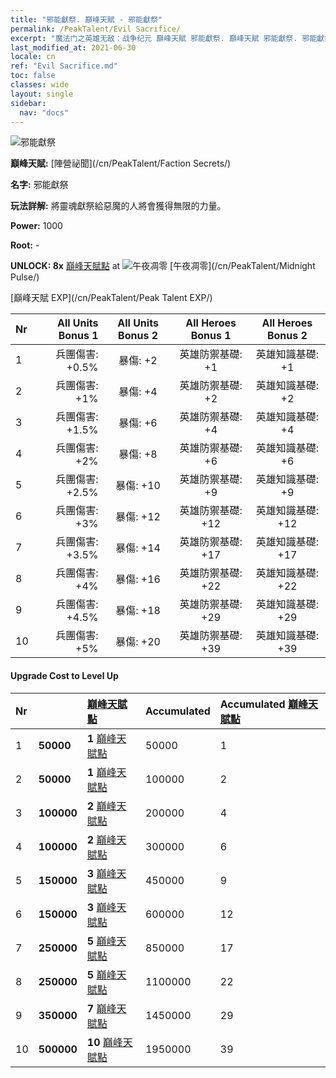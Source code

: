 ```yaml
---
title: "邪能獻祭. 巔峰天賦 - 邪能獻祭"
permalink: /PeakTalent/Evil Sacrifice/
excerpt: "魔法门之英雄无敌：战争纪元 巔峰天賦 邪能獻祭. 巔峰天賦 邪能獻祭. 邪能獻祭"
last_modified_at: 2021-06-30
locale: cn
ref: "Evil Sacrifice.md"
toc: false
classes: wide
layout: single
sidebar:
  nav: "docs"
---
```


  ![邪能獻祭](/images/pt/talent_3011.png)

  **巔峰天賦:** [陣營祕聞](/cn/PeakTalent/Faction Secrets/)

  **名字:** 邪能獻祭

  **玩法詳解:** 將靈魂獻祭給惡魔的人將會獲得無限的力量。

  **Power:** 1000

  **Root:** -

  **UNLOCK: 8x** [巔峰天賦點](/cn/Items/con_934/) at ![午夜凋零](/images/pt/talent_3009.png) [午夜凋零](/cn/PeakTalent/Midnight Pulse/)

  [巔峰天賦 EXP](/cn/PeakTalent/Peak Talent EXP/)

  | Nr | All Units Bonus 1 | All Units Bonus 2 | All Heroes Bonus 1 | All Heroes Bonus 2 |
  |:---|--------------:|:-------------:|:-------------:|:-------------:|
  | 1 | 兵團傷害: +0.5% | 暴傷: +2 | 英雄防禦基礎: +1 | 英雄知識基礎: +1 |
  | 2 | 兵團傷害: +1% | 暴傷: +4 | 英雄防禦基礎: +2 | 英雄知識基礎: +2 |
  | 3 | 兵團傷害: +1.5% | 暴傷: +6 | 英雄防禦基礎: +4 | 英雄知識基礎: +4 |
  | 4 | 兵團傷害: +2% | 暴傷: +8 | 英雄防禦基礎: +6 | 英雄知識基礎: +6 |
  | 5 | 兵團傷害: +2.5% | 暴傷: +10 | 英雄防禦基礎: +9 | 英雄知識基礎: +9 |
  | 6 | 兵團傷害: +3% | 暴傷: +12 | 英雄防禦基礎: +12 | 英雄知識基礎: +12 |
  | 7 | 兵團傷害: +3.5% | 暴傷: +14 | 英雄防禦基礎: +17 | 英雄知識基礎: +17 |
  | 8 | 兵團傷害: +4% | 暴傷: +16 | 英雄防禦基礎: +22 | 英雄知識基礎: +22 |
  | 9 | 兵團傷害: +4.5% | 暴傷: +18 | 英雄防禦基礎: +29 | 英雄知識基礎: +29 |
  | 10 | 兵團傷害: +5% | 暴傷: +20 | 英雄防禦基礎: +39 | 英雄知識基礎: +39 |


#### Upgrade Cost to Level Up

  | Nr | <i class="fas fa-coins"/> | [巔峰天賦點](/cn/Items/con_934/) | Accumulated <i class="fas fa-coins"/> | Accumulated [巔峰天賦點](/cn/Items/con_934/) |
  |:---|:--------------|:-------------|:-------------|:-------------|
  | 1 | **50000** | **1** [巔峰天賦點](/cn/Items/con_934/) | 50000 | 1 |
  | 2 | **50000** | **1** [巔峰天賦點](/cn/Items/con_934/) | 100000 | 2 |
  | 3 | **100000** | **2** [巔峰天賦點](/cn/Items/con_934/) | 200000 | 4 |
  | 4 | **100000** | **2** [巔峰天賦點](/cn/Items/con_934/) | 300000 | 6 |
  | 5 | **150000** | **3** [巔峰天賦點](/cn/Items/con_934/) | 450000 | 9 |
  | 6 | **150000** | **3** [巔峰天賦點](/cn/Items/con_934/) | 600000 | 12 |
  | 7 | **250000** | **5** [巔峰天賦點](/cn/Items/con_934/) | 850000 | 17 |
  | 8 | **250000** | **5** [巔峰天賦點](/cn/Items/con_934/) | 1100000 | 22 |
  | 9 | **350000** | **7** [巔峰天賦點](/cn/Items/con_934/) | 1450000 | 29 |
  | 10 | **500000** | **10** [巔峰天賦點](/cn/Items/con_934/) | 1950000 | 39 |
